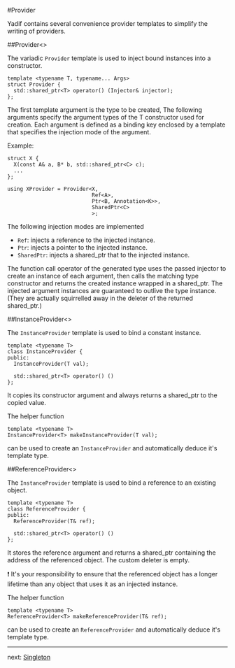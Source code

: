 #Provider

Yadif contains several convenience provider templates to simplify the writing of providers.

##Provider<>

The variadic `Provider` template is used to inject bound instances into a constructor.

```
template <typename T, typename... Args>
struct Provider {
  std::shared_ptr<T> operator() (Injector& injector);
};
``` 

The first template argument is the type to be created, The following arguments specify the argument types of the T constructor used for creation. Each argument is defined as a binding key enclosed by a template that specifies the injection mode of the argument.

Example:

```
struct X {
  X(const A& a, B* b, std::shared_ptr<C> c);
  ...
};

using XProvider = Provider<X,
                           Ref<A>,
                           Ptr<B, Annotation<K>>,
                           SharedPtr<C>
                           >;
```

The following injection modes are implemented

* `Ref`: injects a reference to the injected instance.
* `Ptr`: injects a pointer to the injected instance.
* `SharedPtr`: injects a shared_ptr that to the injected instance.

The function call operator of the generated type uses the passed injector to create an instance of each argument, then calls the matching type constructor and returns the created instance wrapped in a shared_ptr. The injected argument instances are guaranteed to outlive the type instance. (They are actually squirrelled away in the deleter of the returned shared_ptr.)

##InstanceProvider<>

The `InstanceProvider` template is used to bind a constant instance.

```
template <typename T> 
class InstanceProvider {
public:
  InstanceProvider(T val);

  std::shared_ptr<T> operator() ()
};
```

It copies its constructor argument and always returns a shared_ptr to the copied value.


The helper function

```
template <typename T>
InstanceProvider<T> makeInstanceProvider(T val);
```

can be used to create an `InstanceProvider` and automatically deduce it's template type.

##ReferenceProvider<>

The `InstanceProvider` template is used to bind a reference to an existing object.

```
template <typename T> 
class ReferenceProvider {
public:
  ReferenceProvider(T& ref);

  std::shared_ptr<T> operator() ()
};
```

It stores the reference argument and returns a shared_ptr containing the address of the referenced object. The custom deleter is empty.

:exclamation: It's your responsibility to ensure that the referenced object has a longer lifetime than any object that uses it as an injected instance. 


The helper function

```
template <typename T>
ReferenceProvider<T> makeReferenceProvider(T& ref);
```

can be used to create an `ReferenceProvider` and automatically deduce it's template type.

---

next: [Singleton](reference_singleton.md) 

